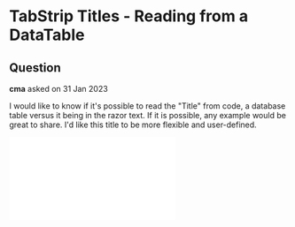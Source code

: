 # TabStrip Titles - Reading from a DataTable

## Question

**cma** asked on 31 Jan 2023

I would like to know if it's possible to read the "Title" from code, a database table versus it being in the razor text. If it is possible, any example would be great to share. I'd like this title to be more flexible and user-defined. <TabStripTab Title="PowerBI Dashboard #1"> <div class="h_iframe"> <iframe src=@TargetUrl frameborder="0" allowfullscreen /> </div> </TabStripTab> <TabStripTab Title="PowerBI Dashboard #2"> <div class="h_iframe"> <iframe src=@TargetUrl2 frameborder="0" allowfullscreen /> </div> </TabStripTab> Thanks!

## Answer

**Yanislav** answered on 03 Feb 2023

Hello Chris, The Title configuration can be bound to a property. This means you can fetch the data from the DB and assign the retrieved value to this property. Here is a simple example that demonstrates the approach: [https://blazorrepl.telerik.com/QduGaHvl27uqf4DU38](https://blazorrepl.telerik.com/QduGaHvl27uqf4DU38) I've simplified it by using a method in which you can execute the logic to fetch the DB and return the value that has to be used as Title. I hope this helps. Regards, Yanislav
